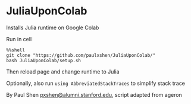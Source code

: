 # JuliaUponColab
Installs Julia runtime on Google Colab

Run in cell
```
%%shell
git clone "https://github.com/paulxshen/JuliaUponColab/"
bash JuliaUponColab/setup.sh
```

Then reload page and change runtime to Julia 

Optionally, also run `using AbbreviatedStackTraces` to simplify stack trace 

By Paul Shen <pxshen@alumni.stanford.edu>, script adapted from ageron
